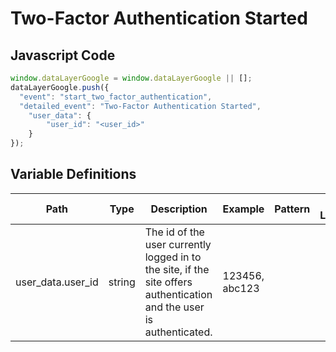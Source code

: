 # Two-Factor Authentication Started

### 

## Javascript Code
```js
window.dataLayerGoogle = window.dataLayerGoogle || [];
dataLayerGoogle.push({
  "event": "start_two_factor_authentication",
  "detailed_event": "Two-Factor Authentication Started",
    "user_data": {
        "user_id": "<user_id>"
    }
});
```

## Variable Definitions

|Path|Type|Description|Example|Pattern|Min Length|Max Length|Minimum|Maximum|Multiple Of|
| --- | --- | --- | --- | --- | --- | --- | --- | --- | --- |
|user_data.user_id|string|The id of the user currently logged in to the site, if the site offers authentication and the user is authenticated.|123456, abc123|||||||




